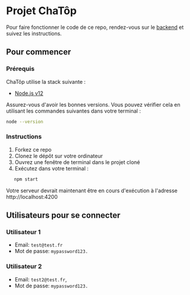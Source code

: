 # Projet ChaTôp

Pour faire fonctionner le code de ce repo, rendez-vous sur le [backend](https://github.com/Emiliengrbn/ChaTop-Back) et suivez les instructions.

## Pour commencer

### Prérequis

ChaTôp utilise la stack suivante :

- [Node.js v12](https://nodejs.org/en/)

Assurez-vous d'avoir les bonnes versions. Vous pouvez vérifier cela en utilisant les commandes suivantes dans votre terminal :

```bash
node --version
```

### Instructions

1. Forkez ce repo
1. Clonez le dépôt sur votre ordinateur
1. Ouvrez une fenêtre de terminal dans le projet cloné
1. Exécutez dans votre terminal :
```bash
   npm start
```

Votre serveur devrait maintenant être en cours d'exécution à l'adresse http://localhost:4200

## Utilisateurs pour se connecter

### Utilisateur 1

- Email: `test@test.fr`
- Mot de passe: `mypassword123.`

### Utilisateur 2

- Email: `test2@test.fr`,
- Mot de passe: `mypassword123.`
